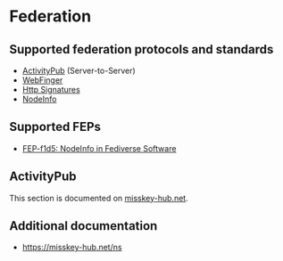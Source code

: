 # Federation

## Supported federation protocols and standards

- [ActivityPub](https://www.w3.org/TR/activitypub/) (Server-to-Server)
- [WebFinger](https://webfinger.net/)
- [Http Signatures](https://datatracker.ietf.org/doc/html/draft-cavage-http-signatures)
- [NodeInfo](https://nodeinfo.diaspora.software/)

## Supported FEPs

- [FEP-f1d5: NodeInfo in Fediverse Software](https://codeberg.org/fediverse/fep/src/branch/main/fep/f1d5/fep-f1d5.md)

## ActivityPub

This section is documented on [misskey-hub.net](https://misskey-hub.net/ns).

## Additional documentation

* https://misskey-hub.net/ns
